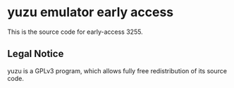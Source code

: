 yuzu emulator early access
=============

This is the source code for early-access 3255.

## Legal Notice

yuzu is a GPLv3 program, which allows fully free redistribution of its source code.